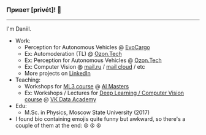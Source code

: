 ### Привет [privét]! 👋
---

I'm Daniil. 

* Work:
  * Perception for Autonomous Vehicles @ [EvoCargo](https://evocargo.com)
  * Ex: Automoderation (TL) @ [Ozon.Tech](https://ozon.dev/)
  * Ex: Perception for Autonomous Vehicles @ [Ozon.Tech](https://ozon.dev/)
  * Ex: Computer Vision @ [mail.ru](https://mail.ru/) / [mail cloud](https://cloud.mail.ru) / etc
  * More projects on [LinkedIn](https://www.linkedin.com/in/lysukhin/)
* Teaching:
  * Workshops for [ML3 course](https://github.com/lysukhin/ai-masters-ml3-seminars) @ [AI Masters](https://aimasters.ru/ml3)
  * Ex: Workshops / Lectures for [Deep Learning / Computer Vision course](https://github.com/lysukhin/vk-academy-dl-cv) @ [VK Data Academy](https://data.vk.company/)
* Edu:
  * M.Sc. in Physics, Moscow State University (2017)
* I found bio containing emojis quite funny but awkward, so there's a couple of them at the end: ☮️ ☮️ ☮️
